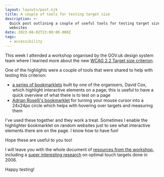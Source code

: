 ```yaml
---
layout: layouts/post.njk
title: A couple of tools for testing target size
description: >-
  Quick post outlining a couple of useful tools for testing target sizes on
  websites
date: 2023-08-02T23:00:00.000Z
tags:
  - accessibility
---
```


This week I attended a workshop organised by the GOV.uk design system team where I learned more about the new [WCAG 2.2 Target size criterion](https://www.w3.org/TR/WCAG22/#target-size-minimum).

One of the highlights were a couple of tools that were shared to help with testing this criterion:

* [a series of bookmarklets](https://accessibility-tools.github.io/target-size-highlighter/) built by one of the organisers, David Cox, which highlight interactive elements on a page; this is useful to have a quick overview of what there is to test on a page
* [Adrian Roselli's bookmarklet](https://codepen.io/aardrian/pen/rNqdJyO) for turning your mouse cursor into a 24x24px circle which helps with hovering over targets and measuring them

I've used these together and they work a treat. Sometimes I enable the highlighter bookmarklet on random websites just to see what interactive elements there are on the page. I know how to have fun!

Hope these are useful to you too!

I will leave you with the whole document of [resources from the workshop](https://www.cs.umd.edu/hcil/trs/2006-11/2006-11.htm), including a [super interesting research](https://www.cs.umd.edu/hcil/trs/2006-11/2006-11.htm) on optimal touch targets done in 2006.

Happy testing!
